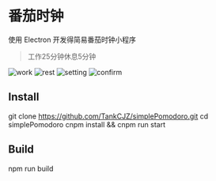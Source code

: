 
# 番茄时钟

使用 Electron 开发得简易番茄时钟小程序
> 工作25分钟休息5分钟

![work](https://blog-images-file.oss-cn-beijing.aliyuncs.com/simplePomodoro/work.png)
![rest](https://blog-images-file.oss-cn-beijing.aliyuncs.com/simplePomodoro/rest.png)
![setting](https://blog-images-file.oss-cn-beijing.aliyuncs.com/simplePomodoro/set.png)
![confirm](https://blog-images-file.oss-cn-beijing.aliyuncs.com/simplePomodoro/confirm.png)

## Install

git clone https://github.com/TankCJZ/simplePomodoro.git
cd simplePomodoro
cnpm install && cnpm run start


## Build

npm run build